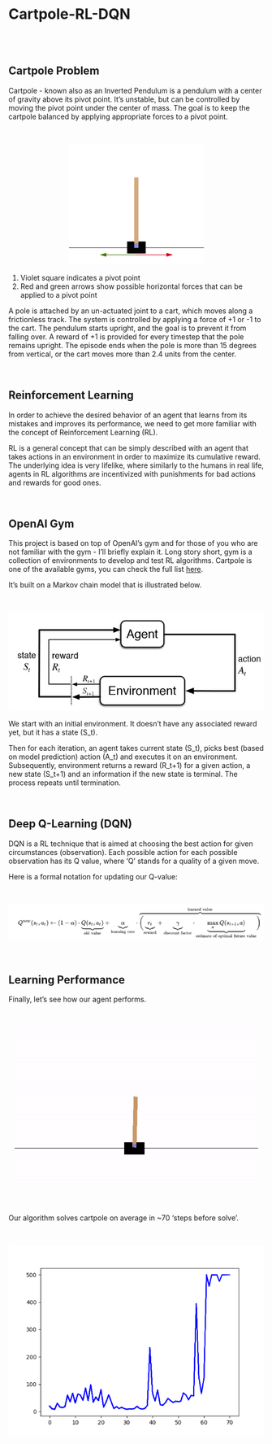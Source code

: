 # Cartpole-RL-DQN

<br>
<br>

## Cartpole Problem
Cartpole - known also as an Inverted Pendulum is a pendulum with a center of gravity above its pivot point. It’s unstable, but can be controlled by moving
the pivot point under the center of mass. The goal is to keep the cartpole balanced by applying appropriate forces to a pivot point.

<br>

<p align="center">
 <img src = "cartpole.png">
</p> 

1. Violet square indicates a pivot point
2. Red and green arrows show possible horizontal forces that can be applied to a pivot point

<p>A pole is attached by an un-actuated joint to a cart, which moves along a frictionless track. The system is controlled by applying a force of +1 or -1 to the
cart. The pendulum starts upright, and the goal is to prevent it from falling over. A reward of +1 is provided for every timestep that the pole remains upright. The
episode ends when the pole is more than 15 degrees from vertical, or the cart moves more than 2.4 units from the center.</p>

<br>

## Reinforcement Learning
In order to achieve the desired behavior of an agent that learns from its mistakes and improves its performance, we need to get more familiar with the concept of
Reinforcement Learning (RL).

RL is a general concept that can be simply described with an agent that takes actions in an environment in order to maximize its cumulative reward. The underlying
idea is very lifelike, where similarly to the humans in real life, agents in RL algorithms are incentivized with punishments for bad actions and rewards for good
ones.

<br>

## OpenAI Gym
This project is based on top of OpenAI’s gym and for those of you who are not familiar with the gym - I’ll briefly explain it.
Long story short, gym is a collection of environments to develop and test RL algorithms. Cartpole is one of the available gyms, you can check the full list 
[here](https://gym.openai.com/envs/#classic_control).

It’s built on a Markov chain model that is illustrated below.

<br>

<p align="center">
 <img src = "Markov_chain.png">
</p> 

We start with an initial environment. It doesn’t have any associated reward yet, but it has a state (S_t).

Then for each iteration, an agent takes current state (S_t), picks best (based on model prediction) action (A_t) and executes it on an environment. Subsequently,
environment returns a reward (R_t+1) for a given action, a new state (S_t+1) and an information if the new state is terminal. The process repeats until 
termination.

<br>

## Deep Q-Learning (DQN)
DQN is a RL technique that is aimed at choosing the best action for given circumstances (observation). Each possible action for each possible observation has its
Q value, where ‘Q’ stands for a quality of a given move.

Here is a formal notation for updating our Q-value:

<br>

<p align="center">
 <img src = "Q_learning.png">
</p> 

<br>

## Learning Performance

Finally, let’s see how our agent performs.

<br>

<p align="center">
 <img src = "Cartpole.gif">
</p> 

<br>

Our algorithm solves cartpole on average in ~70 ‘steps before solve’.


<br>

<p align="center">
 <img src = "save_graph/cartpole_dqn.png">
</p> 
